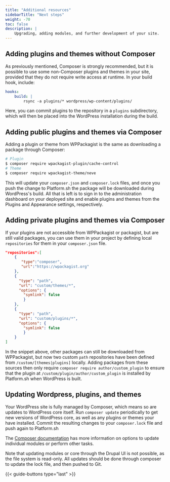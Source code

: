 ```yaml
---
title: "Additional resources"
sidebarTitle: "Next steps"
weight: -70
toc: false
description: |
    Upgrading, adding modules, and further development of your site.
---
```


## Adding plugins and themes without Composer

As previously mentioned, Composer is strongly recommended, but it is possible to use some non-Composer plugins and themes in your site, provided that they do not require write access at runtime. In your build hook, include:

```yaml
hooks:
    build: |
        rsync -a plugins/* wordpress/wp-content/plugins/
```

Here, you can commit plugins to the repository in a `plugins` subdirectory, which will then be placed into the WordPress installation during the build. 

## Adding public plugins and themes via Composer

Adding a plugin or theme from WPPackagist is the same as downloading a package through Composer:

```bash
# Plugin
$ composer require wpackagist-plugin/cache-control
# Theme
$ composer require wpackagist-theme/neve
```

This will update your `composer.json` and `composer.lock` files, and once you push the change to Platform.sh the package will be downloaded during WordPress's build. All that is left is to sign in to the administration dashboard on your deployed site and enable plugins and themes from the Plugins and Appearance settings, respectively. 

## Adding private plugins and themes via Composer

If your plugins are not accessible from WPPackagist or packagist, but are still valid packages, you can use them in your project by defining local `repositories` for them in your `composer.json` file. 

```json
"repositories":[
    {
       "type":"composer",
       "url":"https://wpackagist.org"
    },
    {
      "type": "path",
      "url": "custom/themes/*",
      "options": {
        "symlink": false
        }
    },
    {
      "type": "path",
      "url": "custom/plugins/*",
      "options": {
        "symlink": false
        }
    }
]
```

In the snippet above, other packages can still be downloaded from WPPackagist, but now two custom `path` repositories have been defined from `/custom/[themes|plugins]` locally. Adding packages from these sources then only require `composer require author/custom_plugin` to ensure that the plugin at `/custom/plugin/author/custom_plugin` is installed by Platform.sh when WordPress is built. 

## Updating Wordpress, plugins, and themes

Your WordPress site is fully managed by Composer, which means so are updates to WordPress core itself. Run `composer update` periodically to get new versions of WordPress core, as well as any plugins or themes your have installed. Commit the resulting changes to your `composer.lock` file and push again to Platform.sh 

The [Composer documentation](https://getcomposer.org/doc/) has more information on options to update individual modules or perform other tasks.

Note that updating modules or core through the Drupal UI is not possible, as the file system is read-only.  All updates should be done through composer to update the lock file, and then pushed to Git.

{{< guide-buttons type="last" >}}